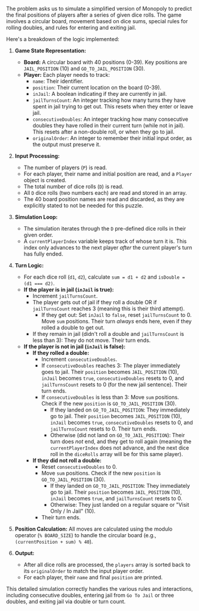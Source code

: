 The problem asks us to simulate a simplified version of Monopoly to predict the final positions of players after a series of given dice rolls. The game involves a circular board, movement based on dice sums, special rules for rolling doubles, and rules for entering and exiting jail.

Here's a breakdown of the logic implemented:

1.  **Game State Representation:**
    *   **Board:** A circular board with 40 positions (0-39). Key positions are `JAIL_POSITION` (10) and `GO_TO_JAIL_POSITION` (30).
    *   **Player:** Each player needs to track:
        *   `name`: Their identifier.
        *   `position`: Their current location on the board (0-39).
        *   `inJail`: A boolean indicating if they are currently in jail.
        *   `jailTurnsCount`: An integer tracking how many turns they have spent in jail trying to get out. This resets when they enter or leave jail.
        *   `consecutiveDoubles`: An integer tracking how many consecutive doubles they have rolled in their current turn (while not in jail). This resets after a non-double roll, or when they go to jail.
        *   `originalOrder`: An integer to remember their initial input order, as the output must preserve it.

2.  **Input Processing:**
    *   The number of players (`P`) is read.
    *   For each player, their name and initial position are read, and a `Player` object is created.
    *   The total number of dice rolls (`D`) is read.
    *   All `D` dice rolls (two numbers each) are read and stored in an array.
    *   The 40 board position names are read and discarded, as they are explicitly stated to not be needed for this puzzle.

3.  **Simulation Loop:**
    *   The simulation iterates through the `D` pre-defined dice rolls in their given order.
    *   A `currentPlayerIndex` variable keeps track of whose turn it is. This index only advances to the next player *after* the current player's turn has fully ended.

4.  **Turn Logic:**
    *   For each dice roll (`d1`, `d2`), calculate `sum = d1 + d2` and `isDouble = (d1 === d2)`.
    *   **If the player is in jail (`inJail` is true):**
        *   Increment `jailTurnsCount`.
        *   The player gets out of jail if they roll a double OR if `jailTurnsCount` reaches 3 (meaning this is their third attempt).
            *   If they get out: Set `inJail` to `false`, reset `jailTurnsCount` to 0. Move `sum` positions. Their turn *always* ends here, even if they rolled a double to get out.
        *   If they remain in jail (didn't roll a double and `jailTurnsCount` is less than 3): They do not move. Their turn ends.
    *   **If the player is not in jail (`inJail` is false):**
        *   **If they rolled a double:**
            *   Increment `consecutiveDoubles`.
            *   If `consecutiveDoubles` reaches 3: The player immediately goes to jail. Their `position` becomes `JAIL_POSITION` (10), `inJail` becomes `true`, `consecutiveDoubles` resets to 0, and `jailTurnsCount` resets to 0 (for the new jail sentence). Their turn ends.
            *   If `consecutiveDoubles` is less than 3: Move `sum` positions. Check if the new `position` is `GO_TO_JAIL_POSITION` (30).
                *   If they landed on `GO_TO_JAIL_POSITION`: They immediately go to jail. Their `position` becomes `JAIL_POSITION` (10), `inJail` becomes `true`, `consecutiveDoubles` resets to 0, and `jailTurnsCount` resets to 0. Their turn ends.
                *   Otherwise (did not land on `GO_TO_JAIL_POSITION`): Their turn does *not* end, and they get to roll again (meaning the `currentPlayerIndex` does not advance, and the next dice roll in the `diceRolls` array will be for this same player).
        *   **If they did not roll a double:**
            *   Reset `consecutiveDoubles` to 0.
            *   Move `sum` positions. Check if the new `position` is `GO_TO_JAIL_POSITION` (30).
                *   If they landed on `GO_TO_JAIL_POSITION`: They immediately go to jail. Their `position` becomes `JAIL_POSITION` (10), `inJail` becomes `true`, and `jailTurnsCount` resets to 0.
                *   Otherwise: They just landed on a regular square or "Visit Only / In Jail" (10).
            *   Their turn ends.

5.  **Position Calculation:** All moves are calculated using the modulo operator (`% BOARD_SIZE`) to handle the circular board (e.g., `(currentPosition + sum) % 40`).

6.  **Output:**
    *   After all dice rolls are processed, the `players` array is sorted back to its `originalOrder` to match the input player order.
    *   For each player, their `name` and final `position` are printed.

This detailed simulation correctly handles the various rules and interactions, including consecutive doubles, entering jail from `Go To Jail` or three doubles, and exiting jail via double or turn count.